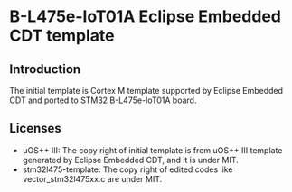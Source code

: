 # B-L475e-IoT01A Eclipse Embedded CDT template

## Introduction
The initial template is Cortex M template supported by Eclipse Embedded CDT and ported to STM32 B-L475e-IoT01A board.

## Licenses
* uOS++ III: The copy right of initial template is from uOS++ III template generated by Eclipse Embedded CDT, and it is under MIT.
* stm32l475-template: The copy right of edited codes like vector\_stm32l475xx.c are under MIT.
